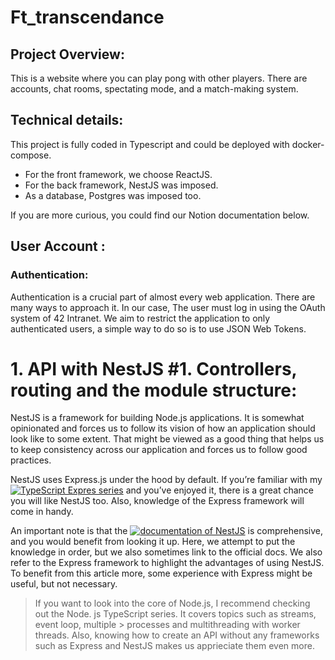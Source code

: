 # Ft_transcendance

## Project Overview:

<p>This is a website where you can play pong with other players. There are accounts, chat rooms, spectating mode, and a match-making system.</p>

## Technical details:

This project is fully coded in Typescript and could be deployed with docker-compose.

- For the front framework, we choose ReactJS.
- For the back framework, NestJS was imposed.
- As a database, Postgres was imposed too.

If you are more curious, you could find our Notion documentation below.

## User Account :

### Authentication:

Authentication is a crucial part of almost every web application. There are many ways to approach it. In our case, The user must log in using the OAuth system of 42 Intranet. We aim to restrict the application to only authenticated users, a simple way to do so is to use JSON Web Tokens.

# 1. API with NestJS #1. Controllers, routing and the module structure:

NestJS is a framework for building Node.js applications. It is somewhat opinionated and forces us to follow its vision of how an application should look like to some extent. That might be viewed as a good thing that helps us to keep consistency across our application and forces us to follow good practices.

NestJS uses Express.js under the hood by default. If you’re familiar with my [![TypeScript Expres series](https://wanago.io/2018/12/03/typescript-express-tutorial-routing-controllers-middleware/)](https://wanago.io/2018/12/03/typescript-express-tutorial-routing-controllers-middleware/) and you’ve enjoyed it, there is a great chance you will like NestJS too. Also, knowledge of the Express framework will come in handy.

An important note is that the [![documentation of NestJS](https://docs.nestjs.com)](https://docs.nestjs.com) is comprehensive, and you would benefit from looking it up. Here, we attempt to put the knowledge in order, but we also sometimes link to the official docs. We also refer to the Express framework to highlight the advantages of using NestJS. To benefit from this article more, some experience with Express might be useful, but not necessary.

> If you want to look into the core of Node.js, I recommend checking out the Node.
> js TypeScript series. It covers topics such as streams, event loop, multiple >
> processes and multithreading with worker threads. Also, knowing how to create an 
> API without any frameworks such as Express and NestJS makes us apprieciate them 
> even more.